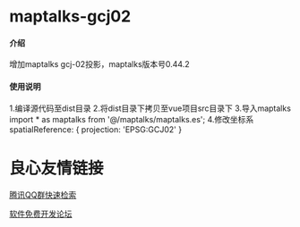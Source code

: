 # maptalks-gcj02

#### 介绍
增加maptalks gcj-02投影，maptalks版本号0.44.2
#### 使用说明
1.编译源代码至dist目录
2.将dist目录下拷贝至vue项目src目录下
3.导入maptalks
import * as maptalks from '@/maptalks/maptalks.es';
4.修改坐标系
spatialReference: {
  projection: 'EPSG:GCJ02'
}


 # 良心友情链接

[腾讯QQ群快速检索](http://u.720life.cn/s/8cf73f7c)

[软件免费开发论坛](http://u.720life.cn/s/bbb01dc0)
